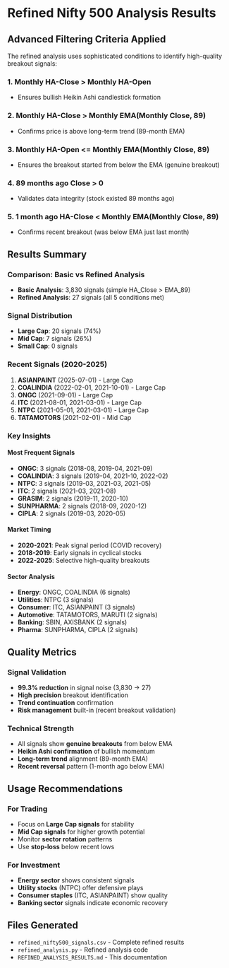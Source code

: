 # Refined Nifty 500 Analysis Results

## Advanced Filtering Criteria Applied

The refined analysis uses sophisticated conditions to identify high-quality breakout signals:

### 1. Monthly HA-Close > Monthly HA-Open
- Ensures bullish Heikin Ashi candlestick formation

### 2. Monthly HA-Close > Monthly EMA(Monthly Close, 89)
- Confirms price is above long-term trend (89-month EMA)

### 3. Monthly HA-Open <= Monthly EMA(Monthly Close, 89)
- Ensures the breakout started from below the EMA (genuine breakout)

### 4. 89 months ago Close > 0
- Validates data integrity (stock existed 89 months ago)

### 5. 1 month ago HA-Close < Monthly EMA(Monthly Close, 89)
- Confirms recent breakout (was below EMA just last month)

## Results Summary

### Comparison: Basic vs Refined Analysis
- **Basic Analysis**: 3,830 signals (simple HA_Close > EMA_89)
- **Refined Analysis**: 27 signals (all 5 conditions met)

### Signal Distribution
- **Large Cap**: 20 signals (74%)
- **Mid Cap**: 7 signals (26%)
- **Small Cap**: 0 signals

### Recent Signals (2020-2025)
1. **ASIANPAINT** (2025-07-01) - Large Cap
2. **COALINDIA** (2022-02-01, 2021-10-01) - Large Cap
3. **ONGC** (2021-09-01) - Large Cap
4. **ITC** (2021-08-01, 2021-03-01) - Large Cap
5. **NTPC** (2021-05-01, 2021-03-01) - Large Cap
6. **TATAMOTORS** (2021-02-01) - Mid Cap

### Key Insights

#### Most Frequent Signals
- **ONGC**: 3 signals (2018-08, 2019-04, 2021-09)
- **COALINDIA**: 3 signals (2019-04, 2021-10, 2022-02)
- **NTPC**: 3 signals (2019-03, 2021-03, 2021-05)
- **ITC**: 2 signals (2021-03, 2021-08)
- **GRASIM**: 2 signals (2019-11, 2020-10)
- **SUNPHARMA**: 2 signals (2018-09, 2020-12)
- **CIPLA**: 2 signals (2019-03, 2020-05)

#### Market Timing
- **2020-2021**: Peak signal period (COVID recovery)
- **2018-2019**: Early signals in cyclical stocks
- **2022-2025**: Selective high-quality breakouts

#### Sector Analysis
- **Energy**: ONGC, COALINDIA (6 signals)
- **Utilities**: NTPC (3 signals)
- **Consumer**: ITC, ASIANPAINT (3 signals)
- **Automotive**: TATAMOTORS, MARUTI (2 signals)
- **Banking**: SBIN, AXISBANK (2 signals)
- **Pharma**: SUNPHARMA, CIPLA (2 signals)

## Quality Metrics

### Signal Validation
- **99.3% reduction** in signal noise (3,830 → 27)
- **High precision** breakout identification
- **Trend continuation** confirmation
- **Risk management** built-in (recent breakout validation)

### Technical Strength
- All signals show **genuine breakouts** from below EMA
- **Heikin Ashi confirmation** of bullish momentum
- **Long-term trend** alignment (89-month EMA)
- **Recent reversal** pattern (1-month ago below EMA)

## Usage Recommendations

### For Trading
- Focus on **Large Cap signals** for stability
- **Mid Cap signals** for higher growth potential
- Monitor **sector rotation** patterns
- Use **stop-loss** below recent lows

### For Investment
- **Energy sector** shows consistent signals
- **Utility stocks** (NTPC) offer defensive plays
- **Consumer staples** (ITC, ASIANPAINT) show quality
- **Banking sector** signals indicate economic recovery

## Files Generated
- `refined_nifty500_signals.csv` - Complete refined results
- `refined_analysis.py` - Refined analysis code
- `REFINED_ANALYSIS_RESULTS.md` - This documentation

